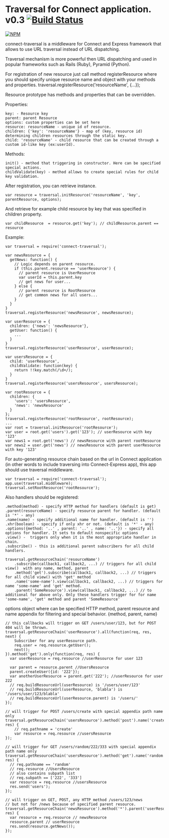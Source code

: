 Traversal for Connect application. v0.3 [![Build Status](https://travis-ci.org/dmnorc/connect-traversal.png)](https://travis-ci.org/dmnorc/connect-traversal)
=================
[![NPM](https://nodei.co/npm/connect-traversal.png?stars&downloads)](https://nodei.co/npm/connect-traversal/)

connect-traversal is a middleware for Connect and Express framework that allows to use URL traversal instead of URL dispatching.

Traversal mechanism is more powerful then URL dispatching and used in popular frameworks such as Rails (Ruby), Pyramid (Python).

For registration of new resource just call method registerResource where you should specify unique resource name and object with your methods and properties.
traversal.registerResource('resourceName', {...});

Resource prototype has methods and properties that can be overridden.

Properties:
```
key: - Resource key
parent: parent Resource
options: custom properties can be set here
resource: resourceName - unique id of resource.
children: {'key': 'resourceName'} - map of (key, resource id) determining children resources through the static key.
child: 'resourceName' - child resource that can be created through a custom id-like key (ex:userId).
```
Methods:
```
init() - method that triggering in constructor. Here can be specified special actions.
childValidate(key) - method allows to create special rules for child key validation.
```
After registration, you can retrieve instance.
```
var resource = traversal.initResource('resourceName', 'key', parentResource, options);
```
And retrieve for example child resource by key that was specified in children property.
```
var childResource  = resource.get('key'); // childResource.parent == resource
```

Example:
```
var traversal = require('connect-traversal');

var newsResource = {
  getNews: function() {
    // Logic depends on parent resource.
    if (this.parent.resource == 'userResource') {
      // parent resource is UserResource
      var userId = this.parent.key
      // get news for user...
    } else {
      // parent resource is RootResource
      // get common news for all users...
    }
  }
}
traversal.registerResource('newsResource', newsResource);

var userResource = {
  children: {'news': 'newsResource'},
  getUser: function() {
    ...
  }
}
traversal.registerResource('userResource', userResource);

var usersResource = {
  child: 'userResource',
  childValidate: function(key) {
    return !!key.match(/\d+/);
  }
}
traversal.registerResource('usersResource', usersResource);

var rootResource = {
  children: {
    'users': 'usersResource',
    'news': 'newsResource'
  }
};
traversal.registerResource('rootResource', rootResource);
...
var root = traversal.initResource('rootResource');
var user = root.get('users').get('123'); // userResource with key '123'
var news1 = root.get('news') // newsResource with parent rootResource
var news2 = user.get('news') // newsResource with parent userResource with key '123'
```

For auto-generating resource chain based on the url in Connect application (in other words to include traversing into Connect-Express app), this app should use traversal middleware.
```
var traversal = require('connect-traversal');
app.use(traversal.middleware);
traversal.setRootResource('rootResource');
```
Also handlers should be registered:
```
.method(method) - specify HTTP method for handlers (default is get)
.parent(resourceName) - specify resource parent for handler. (default is '*' - any)
.name(name) - specify additional name for handler. (default is '')
.xhr(boolean) - specify if only xhr or not. (default is '*' - any)
.options({method: '..' , parent: '..' , name: '..'}) - specify all options for handler. It sets to default nonspecific options
.view() -  triggers only when it is the most appropriate handler in chain.
.subscribe() - this is additional parent subscribers for all child handlers.

traversal.getResourceChain('resourceName')
    .subscribe(callback1, callback2, ...) // triggers for all child view()  with any name, method, parent
    .method('get').subscribe(callback1, callback2, ...) // triggers for all child view() with 'get' method
    .name('some-name').view(callback1, callback2, ...) // triggers for name 'some-name' and 'get' method.
    .parent('SomeResource').view(callback1, callback2, ...) // to additional for above only. Only these handlers trigger for for name 'some-name', 'get' method and parent 'SomeResource'
```
options object where can be specified HTTP method, parent resource and name appendix for filtering and special behavior.
{method, parent, name}
```
// this callbacks will trigger on GET /users/user/123, but for POST 404 will be thrown.
traversal.getResourceChain('userResource').all(function(req, res, next) {
    Subscriber for any userResource path.
    req.user = req.resource.getUser();
    next();
}).method('get').only(function(req, res) {
  var userResource = req.resource //userResource for user 123
  
  var parent = resource.parent //UsersResource
  parent.createUser({id: '222'});
  var anotherUserResource = parent.get('222'); //userResource for user 222
  // req.buildResourceUrl(userResource) is '/users/user/123'
  // req.buildResourceUrl(userResource, 'blabla') is '/users/user/123/blabla'
  // req.buildResourceUrl(userResource.parent) is '/users/'
});

// will trigger for POST /users/create with special appendix path name only
traversal.getResourceChain('usersResource').method('post').name('create').only(function(req, res) {
    // req.pathname = 'create'
    var resource = req.resource //usersResource
});

// will trigger for GET /users/random/222/333 with special appendix path name only
traversal.getResourceChain('usersResource').method('get').name('random').only(function(req, res) {
  // req.pathname == 'random'
  // req.resource //UsersResource
  // also contains subpath list
  // req.subpath == ['222', '333']
  var resource = req.resource //usersResource
  res.send('users');
});

// will trigger on GET, POST, any HTTP method /users/123/news
// but not for /news because of specified parent resource.
traversal.getResourceChain('newsResource').method('*').parent('userResource').only(function(req, res) {
  var resource = req.resource // newsResource
  resource.parent // userResource
  res.send(resource.getNews());
});
```



